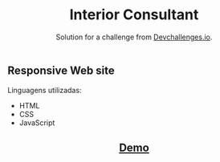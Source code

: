 <h1 align="center">Interior Consultant</h1>

<div align="center">
   Solution for a challenge from  <a href="http://devchallenges.io" target="_blank">Devchallenges.io</a>.
</div>

<br>
<h2>Responsive Web site</h2>
<p>Linguagens utilizadas:</p>
<ul>
   <li>HTML</li>
   <li>CSS</li>
   <li>JavaScript</li>
</ul>

<h2 align="center"><a href="https://willianigordeveloper.github.io/Interior-Consultant-devChallenges/">Demo</a></h2>
